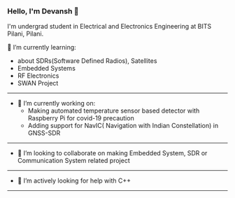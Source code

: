 ### Hello, I'm Devansh 👋

I'm undergrad student in Electrical and Electronics Engineering at BITS Pilani, Pilani.

🌱 I’m currently learning:
  - about SDRs(Software Defined Radios), Satellites
  - Embedded Systems
  - RF Electronics
  - SWAN Project
  
---
- 🔭 I’m currently working on:
  - Making automated temperature sensor based detector with Raspberry Pi for covid-19 precaution
  - Adding support for NavIC( Navigation with Indian Constellation) in GNSS-SDR

---
- 👯 I’m looking to collaborate on making Embedded System, SDR or Communication System related project

---
- 🤔 I’m actively looking for help with C++

---
<!--
**Devansh0210/Devansh0210** is a ✨ _special_ ✨ repository because its `README.md` (this file) appears on your GitHub profile.

Here are some ideas to get you started:

- 🔭 I’m currently working on ...
- 🌱 I’m currently learning ...
- 👯 I’m looking to collaborate on ...
- 🤔 I’m looking for help with ...
- 💬 Ask me about ...
- 📫 How to reach me: ...
- 😄 Pronouns: ...
- ⚡ Fun fact: ...
-->
